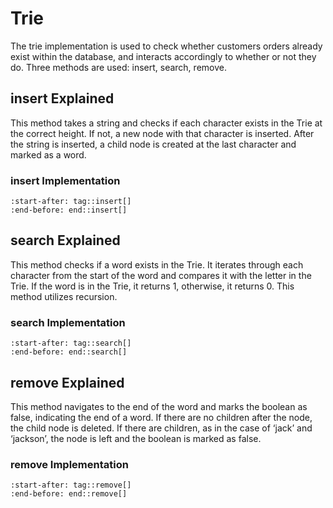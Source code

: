 # Trie

The trie implementation is used to check whether customers orders already exist within the database, and interacts accordingly to whether or not they do. Three methods are used: insert, search, remove.

## insert Explained

This method takes a string and checks if each character exists in the Trie at the correct height. If not, a new node with that character is inserted. After the string is inserted, a child node is created at the last character and marked as a word.

### insert Implementation
```{literalinclude} ../../src/trie.cpp
:start-after: tag::insert[]
:end-before: end::insert[]
```

## search Explained

This method checks if a word exists in the Trie. It iterates through each character from the start of the word and compares it with the letter in the Trie. If the word is in the Trie, it returns 1, otherwise, it returns 0. This method utilizes recursion.

### search Implementation
```{literalinclude} ../../src/trie.cpp
:start-after: tag::search[]
:end-before: end::search[]
```

## remove Explained

This method navigates to the end of the word and marks the boolean as false, indicating the end of a word. If there are no children after the node, the child node is deleted. If there are children, as in the case of ‘jack’ and ‘jackson’, the node is left and the boolean is marked as false.

### remove Implementation
```{literalinclude} ../../src/trie.cpp
:start-after: tag::remove[]
:end-before: end::remove[]
```
